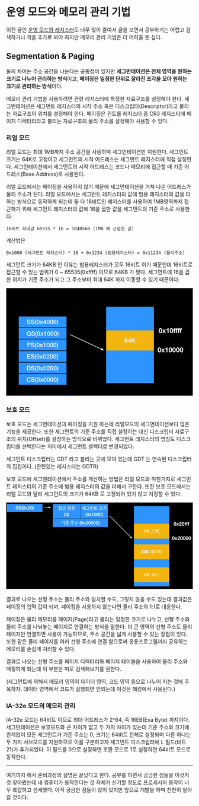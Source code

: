 # 운영 모드와 메모리 관리 기법

이전 글인 <a href="https://knero.github.io/#/contents?path=/contents/dev/2020/03/12/os-study-2.md" target="_blank">운영 모드와 레지스터</a>도 너무 많이 줄여서 글을 보면서 공부하기는 어렵고 검색하거나 책을 추가로 봐야 하지만 메모리 관리 기법은 더 어려울 듯 싶다.

## Segmentation & Paging

둘의 차이는 주소 공간을 나눈다는 공통점이 있지만 **세그먼테이션은 전체 영역을 원하는 크기로 나누어 관리하는 방식**이고, 
**페이징은 일정한 단위로 잘라진 조각을 모아 원하는 크기로 관리하는 방식**이다.

메모리 관리 기법을 사용하려면 관련 레지스터에 특정한 자료구조를 설정해야 한다. 세그먼테이션은 세그먼트 레지스터의 시작 주소 혹은
디스크립터(Descriptor)라고 불리는 자료구조의 위치를 설정해야 한다. 페이징은 컨트롤 레지스터 중 CR3 레지스터에 페이지 디렉터리라고 불리는
자료구조의 물리 주소를 설정해야 사용할 수 있다.

### 리얼 모드

리얼 모드는 최대 1MB까지 주소 공간을 사용하며 세그먼테이션만 지원한다. 세그먼트 크기는 64K로 고정이고 세그먼트의 시작 어드레스는 세그먼트 레지스터에 직접 설정한다.
세그먼테이션에서 세그먼트의 시작 어드레스는 코드나 메모리에 접근할 때 기준 어드레스(Base Address)로 사용된다. 

리얼 모드에서는 페이징을 사용하지 않기 때문에 세그먼테이션을 거쳐 나온 어드레스가 물리 주소가 된다. 리얼 모드에서는 세그먼트 레지스터의 값에 범용 레지스터의 값을 더하는 방식으로 동작하게 되는데 둘 다 16비트인 레지스터를 사용하여 1MB영역까지 접근하기 위해 세그먼트 레지스터의 값에 16을 곱한 값을 세그먼트의 기준 주소로 사용한다.

```
16비트 최대값 65535 * 16 = 1048560 (1MB 에 근접한 값)
```

계산법은

```
0x1000 (세그먼트 레지스터) * 16 + 0x1234 (범용레지스터) = 0x11234 (물리주소)
```

세그먼트 크기가 64KB 인 이유는 범용레지스터가 모두 16비트 이기 때문인데 16비트로 접근할 수 있는 범위가 0 ~ 65535(0xffff) 이므로 64KB 가 됐다.
세그먼트에 16을 곱한 위치가 기준 주소가 되고 그 주소부터 최대 64K 까지 이동할 수 있기 때문이다.

![real mode segmentation](/contents/dev/2020/03/13/image/os-study-3-1.png)

### 보호 모드

보호 모드는 세그먼테이션과 페이징을 지원 하는데 리얼모드의 세그먼테이션보다 많은 기능을 제공한다. 또한 세그먼트의 기준 주소를 직접 설정하는 대신 디스크립터 자료구조의
위치(Offset)를 설정하는 방식으로 바뀌었다. 세그먼트 레지스터의 명칭도 디스크립터를 선택한다는 의미에서 세그먼트 셀렉터로 변경되었다.

세그먼트 디스크립터는 GDT 라고 불리는 곳에 모여 있는데 GDT 는 연속된 디스크립터의 집힙이다. (관련있는 레지스터는 GDTR)

보호 모드에 세그멘테이션에서 주소를 계산하는 방법은 리얼 모드와 마찬가지로 세그먼트 레지스터의 기준 주소에 범용 레지스터의 값을 더해서 구한다. 또한 보호 모드에서는 리얼 모드와 달리 세그먼트의 크기가 64KB 로 고정되어 있지 않고 지정할 수 있다.

![protect mode segmentation](/contents/dev/2020/03/13/image/os-study-3-2.png)

결과로 나오는 선형 주소는 물리 주소와 일치할 수도, 그렇지 않을 수도 있는데 결과값은 페이징의 입력 값이 되며, 페이징을 사용하지 않는다면 물리 주소와 1:1로 대응한다.

페이징은 물리 메모리를 페이지(Page)라고 불리는 일정한 크기로 나누고, 선형 주소와 물리 주소를 나눠놓는 페이지로 연결하는 방식을 말한다. 더 큰 영역의 선형 주소도 물리 페이지만 연결하면 사용이 가능하므로, 주소 공간을 넓게 사용할 수 있는 장점이 있다. 또한 같은 물리 페이지를 여러 선형 주소에 연결 함으로써 응용프로그램끼리 공유하는 메모리를 손쉽게 처리할 수 있다.

결과로 나오는 선형 주소를 페이지 디렉터리와 페이지 테이블을 사용하여 물리 주소와 매핑하게 되는데 이 부분은 따로 검색해보기를 권한다.

(세그먼트에 의해서 메모리 영역이 데이터 영역, 코드 영역 등으로 나누어 지는 것에 주목하자. 데이터 영역에서 코드가 실행되면 안되는데 이것은 해킹에서 사용된다.)

### IA-32e 모드의 메모리 관리

IA-32e 모드는 64비트 이므로 최대 어드레스가 2^64, 즉 16EB(Exa Byte) 까지이다. 세그먼테이션은 보호모드와 큰 차이가 없고 두 가지 차이가 있는데 기준 주소와 크기에 관계없이 모든 세그먼트가 기준 주소는 0, 크기는 64비트 전체로 설정되며 다른 하나는 두 가지 서브모드를 지원하므로 이를 구분하고자 세그먼트 디스크립터에 L 필드(비트21)가 추가되었다. 이 필드를 0으로 설정하면 호환 모드로 1로 설정하면 64비트 모드로 동작한다.

---

여기까지 해서 준비과정의 설명은 끝났다고 한다. 공부를 하면서 궁금한 점들을 이것저것 찾아봤는데 내 컴퓨터가 동작한다는 것 자체가 신기할 정도로 프로세서의 동작이 너무 복잡하고 섬세했다.
아직 궁금한 점들이 많이 있지만 앞으로 개발을 하며 천천히 알아갈 것이다.
